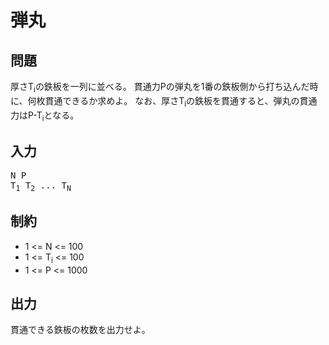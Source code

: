 # 弾丸

## 問題

厚さT<sub>i</sub>の鉄板を一列に並べる。
貫通力Pの弾丸を1番の鉄板側から打ち込んだ時に、何枚貫通できるか求めよ。
なお、厚さT<sub>i</sub>の鉄板を貫通すると、弾丸の貫通力はP-T<sub>i</sub>となる。

## 入力

<pre>
N P
T<sub>1</sub> T<sub>2</sub> ... T<sub>N</sub> 
</pre>

## 制約

* 1 <= N <= 100
* 1 <= T<sub>i</sub> <= 100
* 1 <= P <= 1000

## 出力

貫通できる鉄板の枚数を出力せよ。
